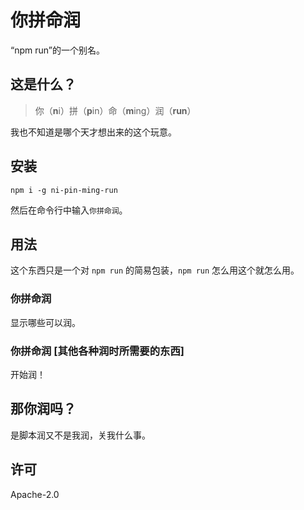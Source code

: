 # 你拼命润

“npm run”的一个别名。

## 这是什么？

> 你（**n**i）拼（**p**in）命（**m**ing）润（**run**）

我也不知道是哪个天才想出来的这个玩意。

## 安装

```shell
npm i -g ni-pin-ming-run
```

然后在命令行中输入`你拼命润`。

## 用法

这个东西只是一个对 `npm run` 的简易包装，`npm run` 怎么用这个就怎么用。

### 你拼命润

显示哪些可以润。

### 你拼命润 \[其他各种润时所需要的东西\]

开始润！

## 那你润吗？

是脚本润又不是我润，关我什么事。

## 许可

Apache-2.0
